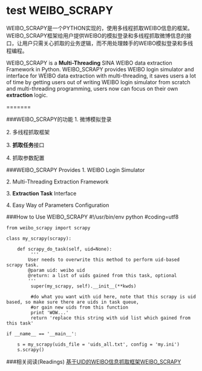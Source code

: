 
test
WEIBO_SCRAPY
============

WEIBO\_SCRAPY是一个PYTHON实现的，使用多线程抓取WEIBO信息的框架。WEIBO\_SCRAPY框架给用户提供WEIBO的模拟登录和多线程抓取微博信息的接口，让用户只需关心抓取的业务逻辑，而不用处理棘手的WEIBO模拟登录和多线程编程。

WEIBO\_SCRAPY is a **Multi-Threading** SINA WEIBO data extraction Framework in Python. WEIBO\_SCRAPY provides WEIBO login simulator and interface for WEIBO data extraction with multi-threading, it saves users a lot of time by getting users out of writing WEIBO login simulator from scratch and multi-threading programming, users now can focus on their own **extraction** logic.


=======

###WEIBO\_SCRAPY的功能
1\. 微博模拟登录

2\. 多线程抓取框架

3\. **抓取任务**接口

4\. 抓取参数配置

###WEIBO\_SCRAPY Provides
1\. WEIBO Login Simulator

2\. Multi-Threading Extraction Framework

3\. **Extraction Task** Interface

4\. Easy Way of Parameters Configuration

###How to Use WEIBO\_SCRAPY
	#!/usr/bin/env python
	#coding=utf8

	from weibo_scrapy import scrapy

	class my_scrapy(scrapy):
		
		def scrapy_do_task(self, uid=None):
		     '''
		    User needs to overwrite this method to perform uid-based scrapy task.
		    @param uid: weibo uid
		    @return: a list of uids gained from this task, optional
		    '''
		     super(my_scrapy, self).__init__(**kwds)
		     
		     #do what you want with uid here, note that this scrapy is uid based, so make sure there are uids in task queue, 
		     #or gain new uids from this function
		     print 'WOW...'
		     return 'replace this string with uid list which gained from this task'
		 
	if __name__ == '__main__':
		
		s = my_scrapy(uids_file = 'uids_all.txt', config = 'my.ini')
		s.scrapy()

###相关阅读(Readings)
[基于UID的WEIBO信息抓取框架WEIBO_SCRAPY](http://yoyzhou.github.io/blog/2013/04/08/weibo-scrapy-framework-with-multi-threading/)
